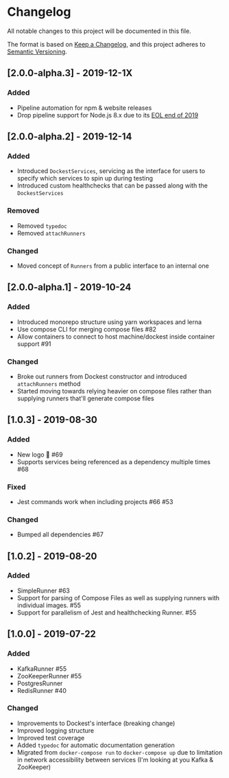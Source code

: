 # Changelog

All notable changes to this project will be documented in this file.

The format is based on [Keep a Changelog](https://keepachangelog.com/en/1.0.0/),
and this project adheres to [Semantic Versioning](https://semver.org/spec/v2.0.0.html).

## [2.0.0-alpha.3] - 2019-12-1X

### Added

- Pipeline automation for npm & website releases
- Drop pipeline support for Node.js 8.x due to its [EOL end of 2019](https://blog.risingstack.com/update-nodejs-8-end-of-life-no-support/)

## [2.0.0-alpha.2] - 2019-12-14

### Added

- Introduced `DockestServices`, servicing as the interface for users to specify which services to spin up during testing
- Introduced custom healthchecks that can be passed along with the `DockestServices`

### Removed

- Removed `typedoc`
- Removed `attachRunners`

### Changed

- Moved concept of `Runners` from a public interface to an internal one

## [2.0.0-alpha.1] - 2019-10-24

### Added

- Introduced monorepo structure using yarn workspaces and lerna
- Use compose CLI for merging compose files #82
- Allow containers to connect to host machine/dockest inside container support #91

### Changed

- Broke out runners from Dockest constructor and introduced `attachRunners` method
- Started moving towards relying heavier on compose files rather than supplying runners that'll generate compose files

## [1.0.3] - 2019-08-30

### Added

- New logo 🎉 #69
- Supports services being referenced as a dependency multiple times #68

### Fixed

- Jest commands work when including projects #66 #53

### Changed

- Bumped all dependencies #67

## [1.0.2] - 2019-08-20

### Added

- SimpleRunner #63
- Support for parsing of Compose Files as well as supplying runners with individual images. #55
- Support for parallelism of Jest and healthchecking Runner. #55

## [1.0.0] - 2019-07-22

### Added

- KafkaRunner #55
- ZooKeeperRunner #55
- PostgresRunner
- RedisRunner #40

### Changed

- Improvements to Dockest's interface (breaking change)
- Improved logging structure
- Improved test coverage
- Added `typedoc` for automatic documentation generation
- Migrated from `docker-compose run` to `docker-compose up` due to limitation in network accessibility between services (I'm looking at you Kafka & ZooKeeper)
